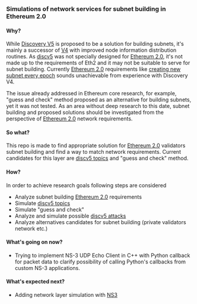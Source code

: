 ### Simulations of network services for subnet building in Ethereum 2.0

#### Why?
While [Discovery V5](https://github.com/ethereum/devp2p/blob/master/discv5/discv5.md) is proposed to be a solution for building subnets, it's mainly a successor of [V4](https://github.com/ethereum/devp2p/blob/master/discv4.md) with improved node information distribution routines. 
As [discv5](https://github.com/ethereum/devp2p/blob/master/discv5/discv5.md) was not specially designed for [Ethereum 2.0](https://github.com/ethereum/eth2.0-specs/), it's not made up to the requirements of Eth2 and it may not be suitable to serve for subnet building.
Currently [Ethereum 2.0](https://github.com/ethereum/eth2.0-specs/) requirements like [creating new subnet every epoch](https://github.com/ethereum/eth2.0-specs/blob/dev/specs/validator/0_beacon-chain-validator.md#lookahead) sounds unachievable from experience with Discovery V4.  
 
The issue already addressed in Ethereum core research, for example, "guess and check" method proposed as an alternative for building subnets, yet it was not tested. 
As an area without deep research to this date, subnet building and proposed solutions should be investigated from the perspective of [Ethereum 2.0](https://github.com/ethereum/eth2.0-specs/) network requirements.

#### So what?
This repo is made to find appropriate solution for [Ethereum 2.0](https://github.com/ethereum/eth2.0-specs/) validators subnet building and find a way to match network requirements. Current candidates for this layer are [discv5 topics](https://github.com/ethereum/devp2p/blob/master/discv5/discv5-theory.md#topic-advertisement) and "guess and check" method.

#### How?
In order to achieve research goals following steps are considered 
- Analyze subnet building [Ethereum 2.0](https://github.com/ethereum/eth2.0-specs/) requirements
- Simulate [discv5 topics](https://github.com/ethereum/devp2p/blob/master/discv5/discv5-theory.md#topic-advertisement)
- Simulate "guess and check"
- Analyze and simulate possible [discv5 attacks](https://github.com/ethereum/devp2p/blob/master/discv5/discv5-rationale.md#security-goals)
- Analyze alternatives candidates for subnet building (private validators network etc.)

#### What's going on now?
- Trying to implement NS-3 UDP Echo Client in C++ with Python callback for packet data to clarify possibility of calling Python's callbacks from custom NS-3 applications.
#### What's expected next?
- Adding network layer simulation with [NS3](https://www.nsnam.org/)

